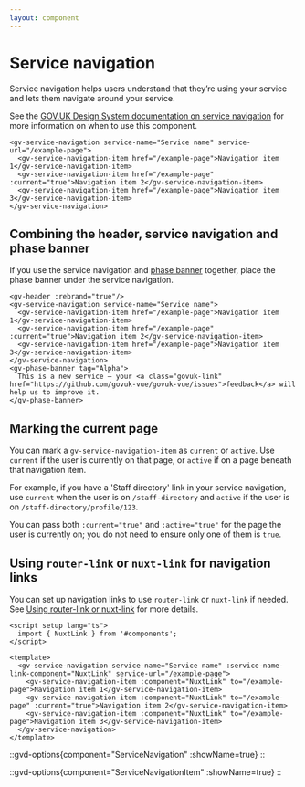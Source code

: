 ```yaml
---
layout: component
---
```


# Service navigation

Service navigation helps users understand that they’re using your service and lets them navigate around your service.

See the [GOV.UK Design System documentation on service navigation](https://design-system.service.gov.uk/components/service-navigation/)
for more information on when to use this component.

```vue
<gv-service-navigation service-name="Service name" service-url="/example-page">
  <gv-service-navigation-item href="/example-page">Navigation item 1</gv-service-navigation-item>
  <gv-service-navigation-item href="/example-page" :current="true">Navigation item 2</gv-service-navigation-item>
  <gv-service-navigation-item href="/example-page">Navigation item 3</gv-service-navigation-item>
</gv-service-navigation>
```

## Combining the header, service navigation and phase banner

If you use the service navigation and [phase banner](./phase-banner) together, place the phase banner under the service navigation.

```vue
<gv-header :rebrand="true"/>
<gv-service-navigation service-name="Service name">
  <gv-service-navigation-item href="/example-page">Navigation item 1</gv-service-navigation-item>
  <gv-service-navigation-item href="/example-page" :current="true">Navigation item 2</gv-service-navigation-item>
  <gv-service-navigation-item href="/example-page">Navigation item 3</gv-service-navigation-item>
</gv-service-navigation>
<gv-phase-banner tag="Alpha">
  This is a new service – your <a class="govuk-link" href="https://github.com/govuk-vue/govuk-vue/issues">feedback</a> will help us to improve it.
</gv-phase-banner>
```

## Marking the current page

You can mark a `gv-service-navigation-item` as `current` or `active`. Use `current` if the user is currently on that page, or `active` if
on a page beneath that navigation item. 

For example, if you have a 'Staff directory' link in your service navigation, use `current`
when the user is on `/staff-directory` and `active` if the user is on `/staff-directory/profile/123`.

You can pass both `:current="true"` and `:active="true"` for the page the user is currently on; you do not need to ensure only one of them is `true`.

## Using `router-link` or `nuxt-link` for navigation links

You can set up navigation links to use `router-link` or `nuxt-link` if needed. See
[Using router-link or nuxt-link](/get-started/using-router-link-or-nuxt-link) for more details.

```vue
<script setup lang="ts">
  import { NuxtLink } from '#components';
</script>

<template>
  <gv-service-navigation service-name="Service name" :service-name-link-component="NuxtLink" service-url="/example-page">
    <gv-service-navigation-item :component="NuxtLink" to="/example-page">Navigation item 1</gv-service-navigation-item>
    <gv-service-navigation-item :component="NuxtLink" to="/example-page" :current="true">Navigation item 2</gv-service-navigation-item>
    <gv-service-navigation-item :component="NuxtLink" to="/example-page">Navigation item 3</gv-service-navigation-item>
  </gv-service-navigation>
</template>
```


::gvd-options{component="ServiceNavigation" :showName=true}
::

::gvd-options{component="ServiceNavigationItem" :showName=true}
::
